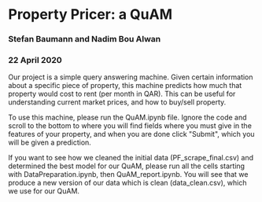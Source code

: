 # Property Pricer: a QuAM

### Stefan Baumann and Nadim Bou Alwan 
### 22 April 2020

Our project is a simple query answering machine. Given certain information about a specific piece of property, this machine predicts how much that property would cost to rent (per month in QAR). This can be useful for understanding current market prices, and how to buy/sell property.  

To use this machine, please run the QuAM.ipynb file. Ignore the code and scroll to the bottom to where you will find fields where you must give in the features of your property, and when you are done click "Submit", which you will be given a prediction.

If you want to see how we cleaned the initial data (PF_scrape_final.csv) and determined the best model for our QuAM, please run all the cells starting with DataPreparation.ipynb, then QuAM_report.ipynb. You will see that we produce a new version of our data which is clean (data_clean.csv), which we use for our QuAM.